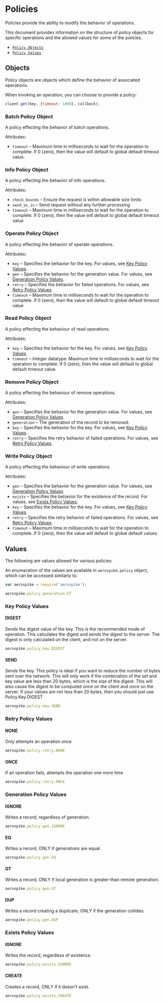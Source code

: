 # Policies

Policies provide the ability to modify the behavior of operations.

This document provides information on the structure of policy objects for specific 
operations and the allowed values for some of the policies.

- [`Policy Objects`](#Objects)
- [`Policy Values`](#Values)


<a name="Objects"></a>
## Objects

Policy objects are objects which define the behavior of associated operations.

When invoking an operation, you can choose to provide a policy:

```js
client.get(key, {timeout: 1000}, callback);
```

<!--
################################################################################
BatchPolicy
################################################################################
-->
<a name="BatchPolicy"></a>

### Batch Policy Object

A policy effecting the behavior of batch operations.

Attributes:

- `timeout`         – Maximum time in milliseconds to wait for the operation to
                      complete. If 0 (zero), then the value will default to 
                      global default timeout value.

<!--
################################################################################
InfoPolicy
################################################################################
-->
<a name="InfoPolicy"></a>

### Info Policy Object

A policy effecting the behavior of info operations.

Attributes:

- `check_bounds`    – Ensure the request is within allowable size limits
- `send_as_is`      – Send request without any further processing
- `timeout`         – Maximum time in milliseconds to wait for the operation to 
                      complete. If 0 (zero), then the value will default to 
                      global default timeout value


<!--
################################################################################
OperatePolicy
################################################################################
-->
<a name="OperatePolicy"></a>

### Operate Policy Object

A policy effecting the behavior of operate operations.

Attributes:

- `key`             – Specifies the behavior for the key. 
                       For values, see [Key Policy Values](policies.md#key).
- `gen`             – Specifies the behavior for the generation value.
                      For values, see [Generation Policy Values](policies.md#gen).
- `retry`           – Specifies the behavior for failed operations.
                      For values, see [Retry Policy Values](policies.md#retry).
- `timeout`         – Maximum time in milliseconds to wait for the operation to 
                      complete. If 0 (zero), then the value will default to 
                      global default timeout value

<!--
################################################################################
ReadPolicy
################################################################################
-->
<a name="ReadPolicy"></a>

### Read Policy Object

A policy effecting the behaviour of read operations.

Attributes:

- `key`             – Specifies the behavior for the key. 
                      For values, see [Key Policy Values](policies.md#key).
- `timeout`         – Integer datatype. Maximum time in milliseconds to wait for
                      the operation to complete. If 0 (zero), then the value 
                      will default to global default timeout value.


<!--
################################################################################
RemovePolicy
################################################################################
-->
<a name="RemovePolicy"></a>

### Remove Policy Object

A policy effecting the behaviour of remove operations.

Attributes:

- `gen`             – Specifies the behavior for the generation value.
                      For values, see [Generation Policy Values](policies.md#gen).
- `generation`      – The generation of the record to be removed.
- `key`             – Specifies the behavior for the key. 
                      For values, see [Key Policy Values](policies.md#key).
- `retry`           – Specifies the retry behavior of failed operations.
                      For values, see [Retry Policy Values](policies.md#retry).

<!--
################################################################################
WritePolicy
################################################################################
-->
<a name="WritePolicy"></a>

### Write Policy Object

A policy effecting the behaviour of write operations.

Attributes:

- `gen`             – Specifies the behavior for the generation value.
                      For values, see [Generation Policy Values](policies.md#gen).
- `exists`          – Specifies the behavior for the existence of the record.
                      For values, see [Exists Policy Values](policies.md#exists).
- `key`             – Specifies the behavior for the key. 
                      For values, see [Key Policy Values](policies.md#key).
- `retry`           – Specifies the retry behavior of failed operations.
                      For values, see [Retry Policy Values](policies.md#retry).
- `timeout`         – Maximum time in milliseconds to wait for the operation to
                      complete. If 0 (zero), then the value will default to 
                      global default values.


<a name="Values"></a>
## Values

The following are values allowed for various policies.


An enumeration of the values are available in `aerospike.policy` object, which can be accessed similarly to:

```js
var aerospike = require('aerospike');

aerospike.policy.generation.GT
```

<!--
################################################################################
key
################################################################################
-->
<a name="key"></a>

### Key Policy Values

#### DIGEST

Sends the digest value of the key. This is the recommended mode of operation. This calculates the digest and sends the digest to the server. The digest is only calculated on the client, and not on the server. 

```js
aerospike.policy.key.DIGEST
```

#### SEND

Sends the key. This policy is ideal if you want to reduce the number of bytes sent over the network. This will only work if the combination of the set and key value are less than 20 bytes, which is the size of the digest. This will also cause the digest to be computed once on the client and once on the server. If your values are not less than 20 bytes, then you should just use Policy.Key.DIGEST

```js
aerospike.policy.key.SEND
```

<!--
################################################################################
retry
################################################################################
-->
<a name="retry"></a>

### Retry Policy Values

#### NONE

Only attempts an operation once

```js
aerospike.policy.retry.NONE
```

#### ONCE

If an operation fails, attempts the operation one more time

```js
aerospike.policy.retry.ONCE
```

<!--
################################################################################
gen
################################################################################
-->
<a name="gen"></a>

### Generation Policy Values

#### IGNORE

Writes a record, regardless of generation.

```js
aerospike.policy.gen.IGNORE
```

#### EQ

Writes a record, ONLY if generations are equal.

```js
aerospike.policy.gen.EQ
```

#### GT

Writes a record, ONLY if local generation is greater-than remote generation.

```js
aerospike.policy.gen.GT
```

#### DUP

Writes a record creating a duplicate, ONLY if the generation collides.

```js
aerospike.policy.gen.DUP
```

<!--
################################################################################
exists
################################################################################
-->
<a name="exists"></a>

### Exists Policy Values

#### IGNORE

Writes the record, regardless of existence.

```js
aerospike.policy.exists.IGNORE
```

#### CREATE

Creates a record, ONLY if it doesn't exist.

```js
aerospike.policy.exists.CREATE
```
